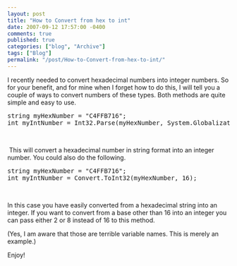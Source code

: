 ```yaml
---
layout: post
title: "How to Convert from hex to int"
date: 2007-09-12 17:57:00 -0400
comments: true
published: true
categories: ["blog", "Archive"]
tags: ["Blog"]
permalink: "/post/How-to-Convert-from-hex-to-int/"
---
```

<!-- more -->



<p>I recently needed to convert hexadecimal numbers into integer numbers. So for your benefit, and for mine when I forget how to do this, I will tell you a couple of ways to convert numbers of these types. Both methods are quite simple and easy to use.</p>
<pre class="code"><span>string</span> myHexNumber = <span>"C4FFB716"</span>;
<span>int</span> myIntNumber = <span>Int32</span>.Parse(myHexNumber, System.Globalization.<span>NumberStyles</span>.HexNumber);</pre>
<p>&nbsp;</p>
<p>&nbsp;This will convert a hexadecimal&nbsp;number in string format into an integer number. You could also do the following.</p>
<pre class="code"><span>string</span> myHexNumber = <span>"C4FFB716"</span>;
<span>int</span> myIntNumber = <span>Convert</span>.ToInt32(myHexNumber, 16);</pre>
<p>&nbsp;</p>
<p>In this case you have easily converted from a hexadecimal string into an integer. If you want to convert from a base other than 16 into an integer you can pass either 2 or 8 instead of 16 to this method.</p>
<p>(Yes, I am aware that those are terrible variable names. This is merely an example.)</p>
<p>Enjoy!</p>
